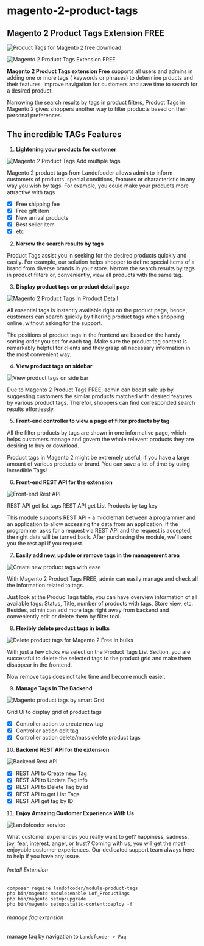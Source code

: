 # magento-2-product-tags
## Magento 2 Product Tags Extension FREE

![ Product Tags for Magento 2 free download](https://landofcoder.com/media/resized/1170x600/wysiwyg/Magento-2-product-tags/Magento-2-product-tags-free.png)

![Magento 2 Product Tags Extension FREE](https://landofcoder.com/media/catalog/product/m/a/magento-2-product-tags-free-cover_1.png)

**Magento 2 Product Tags extension Free** supports all users and admins in adding one or more tags ( keywords or phrases) to determine prducts and their features, improve navigation for customers and save time to search for a desired product.

Narrowing the search results by tags in product filters, Product Tags in Magento 2 gives shoppers another way to filter products based on their personal preferences.

## The incredible TAGs Features

1. **Lightening your products for customer**

![Magento 2 Product Tags Add multiple tags](https://landofcoder.com/media/resized/650x500/wysiwyg/Magento-2-product-tags/Free-ship-tags.png)

Magento 2 product tags from Landofcoder allows admin to inform customers of products' special conditions, features or characteristic in any way you wish by tags.
For example, you could make your products more attractive with tags

- [x] Free shipping fee
- [x] Free gift item
- [x] New arrival products
- [x] Best seller item 
- [x] etc

2. **Narrow the search results by tags**

Product Tags assist you in seeking for the desired products quickly and easily.
For example, our solution helps shopper to define special items of a brand from diverse brands in your store. 
Narrow the search results by tags in product filters or, conveniently, view all products with the same tag.

3. **Display product tags on product detail page**

![Magento 2 Product Tags In Product Detail](https://landofcoder.com/media/resized/650x500/wysiwyg/Magento-2-product-tags/Magento-2-product-tags-in-product-detail.png)

All essential tags is instantly available right on the product page, hence, customers can search quickly by filtering product tags when shopping online, without asking for the support.

The positions of product tags in the frontend are based on the handy sorting order you set for each tag.
Make sure the product tag content is remarkably helpful for clients and they grasp all necessary information in the most convenient way.

4. **View product tags on sidebar**

![ View product tags on side bar](https://landofcoder.com/media/resized/650x500/wysiwyg/Magento-2-product-tags/Magento-2-product-tags-in-the-sidebar.png)

Due to Magento 2 Product Tags FREE, admin can boost sale up by suggesting customers the similar products matched with desired features by various product tags. Therefor, shoppers can find corresponded search results effortlessly.

5. **Front-end controller to view a page of filter products by tag**

All the filter products by tags are shown in one informative page, which helps customers manage and govern the whole relevent products they are desiring to buy or download.

Product tags in Magento 2 might be extremely useful, if you have a large amount of various products or brand. You can save a lot of time by using Incredible Tags!

6. **Front-end REST API for the extension**

![ Front-end Rest API](https://landofcoder.com/media/resized/650x500/wysiwyg/Magento-2-product-tags/Magento-2-product-tags-rest-api.png)

REST API get list tags
REST API get List Products by tag key

This module supports REST API - a middleman between a programmer and an application to allow accessing the data from an application. If the programmer asks for a request via REST API and the request is accepted, the right data will be turned back. After purchasing the module, we'll send you the rest api if you request.

7. **Easily add new, update or remove tags in the management area**

![ Create new product tags with ease](https://landofcoder.com/media/resized/650x500/wysiwyg/Magento-2-product-tags/Magento-2-product-tags-smart-create-new-tags.png)

With Magento 2 Product Tags FREE, admin can easily manage and check all the information related to tags.

Just look at the Produc Tags table, you can have overview information of all available tags: Status, Title, number of products with tags, Store view, etc. Besides, admin can add more tags right away from backend and conveniently edit or delete them by filter tool.

8. **Flexibly delete product tags in bulks**

![ Delete product tags for Magento 2 Free in bulks](https://landofcoder.com/media/resized/650x500/wysiwyg/Magento-2-product-tags/Magento-2-product-tags-delete-in-bulks.png)

With just a few clicks via select on the Product Tags List Section, you are successful to delete the selected tags to the product grid and make them disappear in the frontend.

Now remove tags does not take time and become much easier.

9. **Manage Tags In The Backend**

![ Magento product tags by smart Grid](https://landofcoder.com/media/resized/650x500/wysiwyg/Magento-2-product-tags/Magento-2-product-tags-smart-grid-ui.png)

Grid UI to display grid of product tags
- [x] Controller action to create new tag
- [x] Controller action edit tag
- [x] Controller action delete/mass delete product tags

10. **Backend REST API for the extension**

![ Backend Rest API](https://landofcoder.com/media/resized/650x500/wysiwyg/Magento-2-product-tags/Magento-2-product-tags-rest-api-backend.png)

- [x] REST API to Create new Tag
- [x] REST API to Update Tag info
- [x] REST API to Delete Tag by id
- [x] REST API to get List Tags
- [x] REST API get tag by ID

11. **Enjoy Amazing Customer Experience With Us**

![Landofcoder service](https://landofcoder.com/media/wysiwyg/extensions/pro/emotiongif.gif)

What customer experiences you really want to get? happiness, sadness, joy, fear, interest, anger, or trust? Coming with us, you will get the most enjoyable customer experiences. Our dedicated support team always here to help if you have any issue.

###### Install Extension
```
composer require landofcoder/module-product-tags
php bin/magento module:enable Lof_ProductTags
php bin/magento setup:upgrade
php bin/magento setup:static-content:deploy -f

```

###### manage faq extension
manage faq by navigation to ```Landofcoder > Faq```
